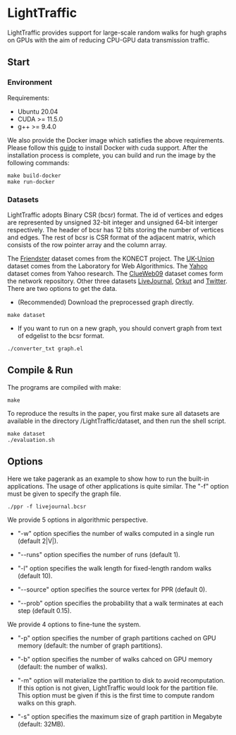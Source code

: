 # LightTraffic

LightTraffic provides support for large-scale random walks for hugh graphs on GPUs with the aim of reducing CPU-GPU data transmission traffic.

## Start

### Environment

Requirements:
* Ubuntu 20.04
* CUDA >= 11.5.0
* g++ >= 9.4.0

We also provide the Docker image which satisfies the above requirements. Please follow this [guide](https://docs.nvidia.com/datacenter/cloud-native/container-toolkit/install-guide.html) to install Docker with cuda support.
After the installation process is complete, you can build and run the image by the following commands:
```
make build-docker
make run-docker
```

### Datasets

LightTraffic adopts Binary CSR (bcsr) format. The id of vertices and edges are represented by unsigned 32-bit integer and unsigned 64-bit interger respectively. The header of bcsr has 12 bits storing the number of vertices and edges. The rest of bcsr is CSR format of the adjacent matrix, which consists of the row pointer array and the column array.

The [Friendster](http://konect.cc/networks/friendster/) dataset comes from the KONECT project. The [UK-Union](https://law.di.unimi.it/webdata/uk-union-2006-06-2007-05/) dataset comes from the Laboratory for Web Algorithmics. The [Yahoo](https://webscope.sandbox.yahoo.com/) dataset comes from Yahoo research. The [ClueWeb09](https://nrvis.com/download/data/massive/web-ClueWeb09.zip) dataset comes form the network repository. Other three datasets [LiveJournal](https://snap.stanford.edu/data/soc-LiveJournal1.html), [Orkut](https://snap.stanford.edu/data/com-Orkut.html) and [Twitter](https://snap.stanford.edu/data/twitter-2010.html). There are two options to get the data.

* (Recommended) Download the preprocessed graph directly.
```
make dataset
```

* If you want to run on a new graph, you should convert graph from text of edgelist to the bcsr format.

```
./converter_txt graph.el
```

## Compile & Run

The programs are compiled with make:

```
make
```

To reproduce the results in the paper, you first make sure all datasets are available in the directory /LightTraffic/dataset, and then run the shell script.
```
make dataset
./evaluation.sh
```

## Options

Here we take pagerank as an example to show how to run the built-in applications. The usage of other applications is quite similar. The "-f" option must be given to specify the graph file.

```
./ppr -f livejournal.bcsr
```

We provide 5 options in algorithmic perspective.

* "-w" option specifies the number of walks computed in a single run (default 2|V|).

* "--runs" option specifies the number of runs (default 1).

* "-l" option specifies the walk length for fixed-length random walks (default 10).

* "--source" option specifies the source vertex for PPR (default 0).

* "--prob" option specifies the probability that a walk terminates at each step (default 0.15).

We provide 4 options to fine-tune the system.

* "-p" option specifies the number of graph partitions cached on GPU memory (default: the number of graph partitions).

* "-b" option specifies the number of walks cahced on GPU memory (default: the number of walks).

* "-m" option will materialize the partition to disk to avoid recomputation. If this option is not given, LightTraffic would look for the partition file. This option must be given if this is the first time to compute random walks on this graph.

* "-s" option specifies the maximum size of graph partition in Megabyte (default: 32MB).
